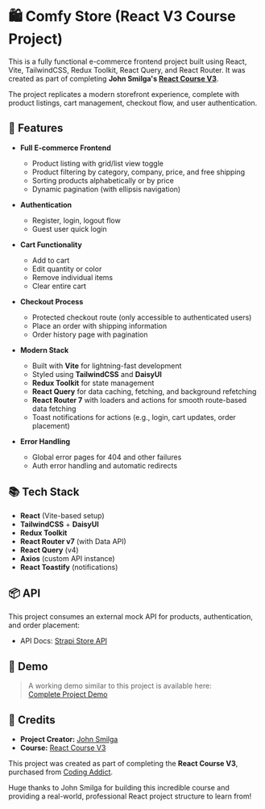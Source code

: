 # 🛍️ Comfy Store (React V3 Course Project)

This is a fully functional e-commerce frontend project built using React, Vite, TailwindCSS, Redux Toolkit, React Query, and React Router. It was created as part of completing **John Smilga's [React Course V3](https://www.johnsmilga.com/)**.

The project replicates a modern storefront experience, complete with product listings, cart management, checkout flow, and user authentication.

## 🚀 Features

- **Full E-commerce Frontend**
  - Product listing with grid/list view toggle
  - Product filtering by category, company, price, and free shipping
  - Sorting products alphabetically or by price
  - Dynamic pagination (with ellipsis navigation)
- **Authentication**

  - Register, login, logout flow
  - Guest user quick login

- **Cart Functionality**

  - Add to cart
  - Edit quantity or color
  - Remove individual items
  - Clear entire cart

- **Checkout Process**

  - Protected checkout route (only accessible to authenticated users)
  - Place an order with shipping information
  - Order history page with pagination

- **Modern Stack**

  - Built with **Vite** for lightning-fast development
  - Styled using **TailwindCSS** and **DaisyUI**
  - **Redux Toolkit** for state management
  - **React Query** for data caching, fetching, and background refetching
  - **React Router 7** with loaders and actions for smooth route-based data fetching
  - Toast notifications for actions (e.g., login, cart updates, order placement)

- **Error Handling**
  - Global error pages for 404 and other failures
  - Auth error handling and automatic redirects

## 📚 Tech Stack

- **React** (Vite-based setup)
- **TailwindCSS** + **DaisyUI**
- **Redux Toolkit**
- **React Router v7** (with Data API)
- **React Query** (v4)
- **Axios** (custom API instance)
- **React Toastify** (notifications)

## 📦 API

This project consumes an external mock API for products, authentication, and order placement:

- API Docs: [Strapi Store API](https://documenter.getpostman.com/view/18152321/2s9Xy5KpTi)

## 📸 Demo

> A working demo similar to this project is available here:  
> [Complete Project Demo](https://react-vite-comfy-store-v2.netlify.app/)

## 🙏 Credits

- **Project Creator:** [John Smilga](https://www.johnsmilga.com/)
- **Course:** [React Course V3](https://www.codingaddict.io/l/products)

This project was created as part of completing the **React Course V3**, purchased from [Coding Addict](https://www.codingaddict.io/).

Huge thanks to John Smilga for building this incredible course and providing a real-world, professional React project structure to learn from!
